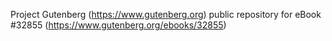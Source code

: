 Project Gutenberg (https://www.gutenberg.org) public repository for eBook #32855 (https://www.gutenberg.org/ebooks/32855)
